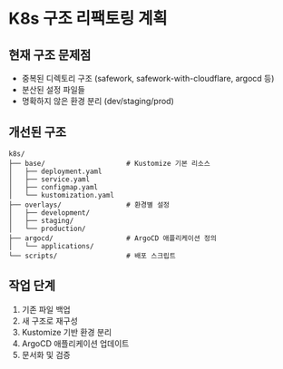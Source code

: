 # K8s 구조 리팩토링 계획

## 현재 구조 문제점
- 중복된 디렉토리 구조 (safework, safework-with-cloudflare, argocd 등)
- 분산된 설정 파일들
- 명확하지 않은 환경 분리 (dev/staging/prod)

## 개선된 구조
```
k8s/
├── base/                    # Kustomize 기본 리소스
│   ├── deployment.yaml
│   ├── service.yaml
│   ├── configmap.yaml
│   └── kustomization.yaml
├── overlays/                # 환경별 설정
│   ├── development/
│   ├── staging/
│   └── production/
├── argocd/                  # ArgoCD 애플리케이션 정의
│   └── applications/
└── scripts/                 # 배포 스크립트
```

## 작업 단계
1. 기존 파일 백업
2. 새 구조로 재구성
3. Kustomize 기반 환경 분리
4. ArgoCD 애플리케이션 업데이트
5. 문서화 및 검증